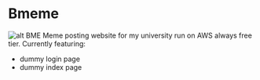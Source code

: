 # Bmeme
![alt BME](https://www.cs.bme.hu/bme_logo_kicsi_color.png)
Meme posting website for my university run on AWS always free tier.
Currently featuring:
- dummy login page
- dummy index page